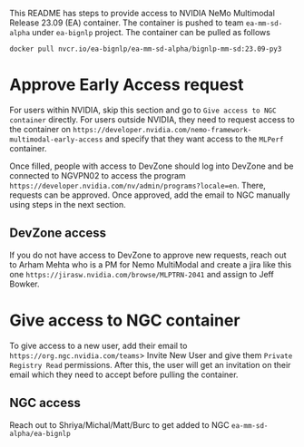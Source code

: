 This README has steps to provide access to NVIDIA NeMo Multimodal Release 23.09 (EA) container. The container is pushed to team `ea-mm-sd-alpha` under `ea-bignlp` project. The container can be pulled as follows 
```
docker pull nvcr.io/ea-bignlp/ea-mm-sd-alpha/bignlp-mm-sd:23.09-py3
```

# Approve Early Access request
For users within NVIDIA, skip this section and go to `Give access to NGC container` directly. For users outside NVIDIA, they need to request access to the container on `https://developer.nvidia.com/nemo-framework-multimodal-early-access` and specify that they want access to the `MLPerf` container. 

Once filled, people with access to DevZone should log into DevZone and be connected to NGVPN02 to access the program `https://developer.nvidia.com/nv/admin/programs?locale=en`. There, requests can be approved. Once approved, add the email to NGC manually using steps in the next section.

## DevZone access
If you do not have access to DevZone to approve new requests, reach out to Arham Mehta who is a PM for Nemo MultiModal and create a jira like this one `https://jirasw.nvidia.com/browse/MLPTRN-2041` and assign to Jeff Bowker. 

# Give access to NGC container
To give access to a new user, add their email to `https://org.ngc.nvidia.com/teams`> Invite New User and give them `Private Registry Read` permissions. After this, the user will get an invitation on their email which they need to accept before pulling the container.

## NGC access
Reach out to Shriya/Michal/Matt/Burc to get added to NGC `ea-mm-sd-alpha/ea-bignlp`
